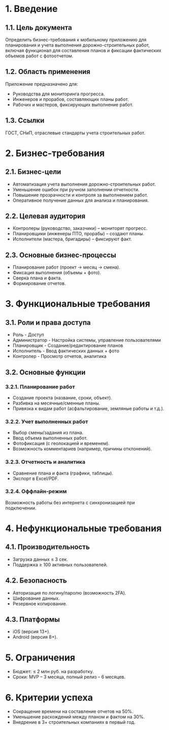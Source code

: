 # 1. Введение
## 1.1. Цель документа
Определить бизнес-требования к мобильному приложению для планирования и учета выполнения дорожно-строительных работ, включая функционал для составления планов и фиксации фактических объемов работ с фотоотчетом.

## 1.2. Область применения
Приложение предназначено для:
- Руководства для мониторинга прогресса.
- Инженеров и прорабов, составляющих планы работ.
- Рабочих и мастеров, фиксирующих выполнение работ.

## 1.3. Ссылки
ГОСТ, СНиП, отраслевые стандарты учета строительных работ.

# 2. Бизнес-требования
## 2.1. Бизнес-цели
- Автоматизация учета выполнения дорожно-строительных работ.
- Уменьшение ошибок при ручном заполнении отчетности.
- Повышение прозрачности и контроля за выполнением работ.
- Оперативное получение данных для анализа и планирования.

## 2.2. Целевая аудитория
- Контролеры (руководство, заказчики) – мониторят прогресс.
- Планировщики (инженеры ПТО, прорабы) – создают планы.
- Исполнители (мастера, бригадиры) – фиксируют факт.

## 2.3. Основные бизнес-процессы
- Планирование работ (проект → месяц → смена).
- Фиксация выполнения (объемы + фото).
- Сверка плана и факта.
- Формирование отчетов.

# 3. Функциональные требования
## 3.1. Роли и права доступа
- Роль - Доступ
- Администратор - Настройка системы, управление пользователями
- Планировщик - Создание/редактирование планов
- Исполнитель - Ввод фактических данных + фото
- Контролер - Просмотр отчетов, аналитика

## 3.2. Основные функции
### 3.2.1. Планирование работ
- Создание проекта (название, сроки, объект).
- Разбивка на месячные/сменные планы.
- Привязка к видам работ (асфальтирование, земляные работы и т.д.).

### 3.2.2. Учет выполненных работ
- Выбор смены/задания из плана.
- Ввод объема выполненных работ.
- Фотофиксация (с геолокацией и временем).
- Возможность комментариев (например, причины отклонений).

### 3.2.3. Отчетность и аналитика
- Сравнение плана и факта (графики, таблицы).
- Экспорт в Excel/PDF.

### 3.2.4. Оффлайн-режим
Возможность работы без интернета с синхронизацией при подключении.

# 4. Нефункциональные требования
## 4.1. Производительность
- Загрузка данных ≤ 3 сек.
- Поддержка ≥ 100 активных пользователей.

## 4.2. Безопасность
- Авторизация по логину/паролю (возможность 2FA).
- Шифрование данных.
- Резервное копирование.

## 4.3. Платформы
- iOS (версия 13+).
- Android (версия 8+).

# 5. Ограничения
- Бюджет: ≤ 2 млн руб. на разработку.
- Сроки: MVP – 3 месяца, полный релиз – 6 месяцев.

# 6. Критерии успеха
- Сокращение времени на составление отчетов на 50%.
- Уменьшение расхождений между планом и фактом на 30%.
- Внедрение в 3+ строительных компаниях в первый год.
